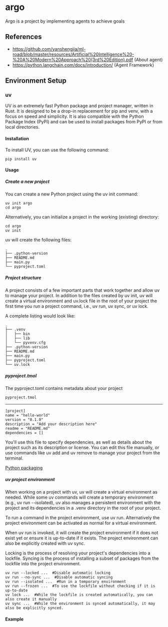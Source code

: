 #  argo

Argo is a project by implementing agents to achieve goals

## References 

* https://github.com/yanshengjia/ml-road/blob/master/resources/Artificial%20Intelligence%20-%20A%20Modern%20Approach%20(3rd%20Edition).pdf    (About agent)
* https://python.langchain.com/docs/introduction/    (Agent Framework)


## Environment Setup

### uv 

UV is an extremely fast Python package and project manager, written in Rust. It is designed to be a drop-in replacement for pip and venv, with a focus on speed and simplicity. It is also compatible with the Python Package Index (PyPI) and can be used to install packages from PyPI or from local directories.

#### Installation

To install UV, you can use the following command:

```
pip install uv
```

#### Usage
##### Create a new project

You can create a new Python project using the uv init command:
```
uv init argo
cd argo
```
Alternatively, you can initialize a project in the working (existing) directory:

```
cd argo
uv init
```

uv will create the following files:
```
.
├── .python-version
├── README.md
├── main.py
└── pyproject.toml
```

##### Project structure

A project consists of a few important parts that work together and allow uv to manage your project. In addition to the files created by uv init, uv will create a virtual environment and uv.lock file in the root of your project the first time you run a project command, i.e., uv run, uv sync, or uv lock.

A complete listing would look like:
```
.
├── .venv
│   ├── bin
│   ├── lib
│   └── pyvenv.cfg
├── .python-version
├── README.md
├── main.py
├── pyproject.toml
└── uv.lock
```

##### pyproject.tmol

The pyproject.toml contains metadata about your project

```
pyproject.tmol
```
---
```
[project]
name = "hello-world"
version = "0.1.0"
description = "Add your description here"
readme = "README.md"
dependencies = []
```
You'll use this file to specify dependencies, as well as details about the project such as its description or license. You can edit this file manually, or use commands like uv add and uv remove to manage your project from the terminal.

[Python packaging](https://packaging.python.org/en/latest/overview/)


##### uv project environment

When working on a project with uv, uv will create a virtual environment as needed. While some uv commands will create a temporary environment (e.g., uv run --isolated), uv also manages a persistent environment with the project and its dependencies in a .venv directory in the root of your project.

To run a command in the project environment, use uv run. Alternatively the project environment can be activated as normal for a virtual environment.

When uv run is invoked, it will create the project environment if it does not exist yet or ensure it is up-to-date if it exists. The project environment can also be explicitly created with uv sync.

Locking is the process of resolving your project's dependencies into a lockfile. Syncing is the process of installing a subset of packages from the lockfile into the project environment.

```
uv run --locked ...  #Disable automatic locking 
uv run --no-sync ...  #Disable automatic syncing
uv run --isolated ...  #Run in a temporary environment
uv run --frozen ...  #To use the lockfile without checking if it is up-to-date
uv lock ...  #While the lockfile is created automatically, you can also create it manually
uv sync ...  #While the environment is synced automatically, it may also be explicitly synced.

```

#### Example